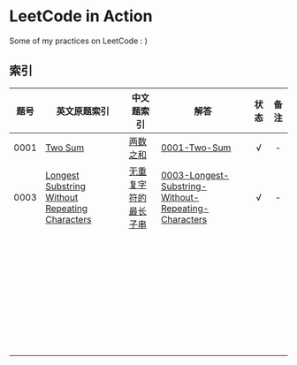 # LeetCode in Action

Some of my practices on LeetCode : )

## 索引

| 题号 | 英文原题索引                                                 | 中文题索引                                                   | 解答                                                         | 状态 | 备注 |
| :--: | ------------------------------------------------------------ | ------------------------------------------------------------ | ------------------------------------------------------------ | :--: | :--: |
| 0001 | [Two Sum](https://leetcode.com/problems/two-sum)             | [两数之和](https://leetcode-cn.com/problems/two-sum)         | [0001-Two-Sum](./0001-Two-Sum/src)                           |  √   |  -   |
| 0003 | [Longest Substring Without Repeating Characters](https://leetcode.com/problems/longest-substring-without-repeating-characters) | [无重复字符的最长子串](https://leetcode-cn.com/problems/longest-substring-without-repeating-characters) | [0003-Longest-Substring-Without-Repeating-Characters](./0003-Longest-Substring-Without-Repeating-Characters/src) |  √   |  -   |
|      |                                                              |                                                              |                                                              |      |      |
|      |                                                              |                                                              |                                                              |      |      |
|      |                                                              |                                                              |                                                              |      |      |
|      |                                                              |                                                              |                                                              |      |      |
|      |                                                              |                                                              |                                                              |      |      |
|      |                                                              |                                                              |                                                              |      |      |
|      |                                                              |                                                              |                                                              |      |      |
|      |                                                              |                                                              |                                                              |      |      |
|      |                                                              |                                                              |                                                              |      |      |
|      |                                                              |                                                              |                                                              |      |      |
|      |                                                              |                                                              |                                                              |      |      |
|      |                                                              |                                                              |                                                              |      |      |
|      |                                                              |                                                              |                                                              |      |      |
|      |                                                              |                                                              |                                                              |      |      |
|      |                                                              |                                                              |                                                              |      |      |
|      |                                                              |                                                              |                                                              |      |      |
|      |                                                              |                                                              |                                                              |      |      |
|      |                                                              |                                                              |                                                              |      |      |
|      |                                                              |                                                              |                                                              |      |      |
|      |                                                              |                                                              |                                                              |      |      |
|      |                                                              |                                                              |                                                              |      |      |
|      |                                                              |                                                              |                                                              |      |      |
|      |                                                              |                                                              |                                                              |      |      |
|      |                                                              |                                                              |                                                              |      |      |
|      |                                                              |                                                              |                                                              |      |      |
|      |                                                              |                                                              |                                                              |      |      |
|      |                                                              |                                                              |                                                              |      |      |
|      |                                                              |                                                              |                                                              |      |      |
|      |                                                              |                                                              |                                                              |      |      |
|      |                                                              |                                                              |                                                              |      |      |
|      |                                                              |                                                              |                                                              |      |      |
|      |                                                              |                                                              |                                                              |      |      |
|      |                                                              |                                                              |                                                              |      |      |
|      |                                                              |                                                              |                                                              |      |      |
|      |                                                              |                                                              |                                                              |      |      |
|      |                                                              |                                                              |                                                              |      |      |
|      |                                                              |                                                              |                                                              |      |      |


